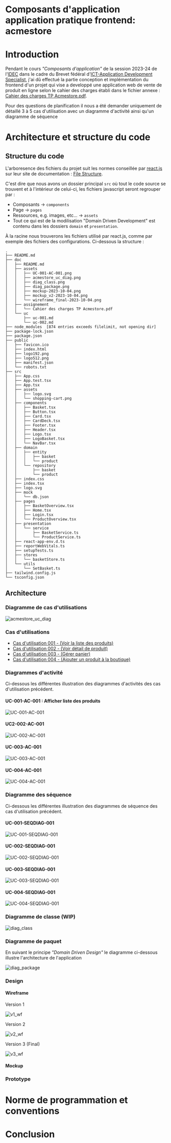# Composants d'application application pratique frontend: acmestore

# Introduction

Pendant le cours _"Composants d'application"_ de la session 2023-24 de l'[IDEC](https://idec.swiss) dans le cadre du Brevet fédéral d'[ICT-Application Development Specialist](https://www.ict-berufsbildung.ch/formation-continue/brevet-federal/ict-application-development-specialist), j'ai dû effectué la partie conception et implémentation du frontend d'un projet qui vise a developpé une application web de vente de produit en ligne selon le cahier des charges établi dans le fichier annexe : [Cahier des charges TP Acmestore.pdf](./assignements/Cahier%20des%20charges%20TP%20Acmestore.pdf).

Pour des questions de planification il nous a été demander uniquement de détaillé 3 à 5 cas d'utilisation avec un diagramme d'activité ainsi qu'un diagramme de séquence

# Architecture et structure du code

## Structure du code

L'arboresence des fichiers du projet suit les normes conseillée par [react.js](https://react.dev) sur leur site de documentation : [File Structure](https://legacy.reactjs.org/docs/faq-structure.html).

C'est dire que nous avons un dossier principal `src` où tout le code source se trouvent et à l'intérieur de celui-ci, les fichiers javascript seront regrouper par :

* Composants -> `components`
* Page -> `pages`
* Ressources, e.g. images, etc... -> `assets`
* Tout ce qui est de la modilisation "Domain Driven Development" est contenu dans les dossiers `domain` et `presentation`.

À la racine nous trouverons les fichiers utilisé par react.js, comme par exemple des fichiers des configurations. Ci-dessous la structure :

```
.
├── README.md
├── doc
│   ├── README.md
│   ├── assets
│   │   ├── UC-001-AC-001.png
│   │   ├── acmestore_uc_diag.png
│   │   ├── diag_class.png
│   │   ├── diag_package.png
│   │   ├── mockup-2023-10-04.png
│   │   ├── mockup_v2-2023-10-04.png
│   │   └── wireframe_final-2023-10-04.png
│   ├── assignement
│   │   └── Cahier des charges TP Acmestore.pdf
│   └── uc
│       ├── uc-001.md
│       └── uc-002.md
├── node_modules  [874 entries exceeds filelimit, not opening dir]
├── package-lock.json
├── package.json
├── public
│   ├── favicon.ico
│   ├── index.html
│   ├── logo192.png
│   ├── logo512.png
│   ├── manifest.json
│   └── robots.txt
├── src
│   ├── App.css
│   ├── App.test.tsx
│   ├── App.tsx
│   ├── assets
│   │   ├── logo.svg
│   │   └── shopping-cart.png
│   ├── components
│   │   ├── Basket.tsx
│   │   ├── Button.tsx
│   │   ├── Card.tsx
│   │   ├── CardDeck.tsx
│   │   ├── Footer.tsx
│   │   ├── Header.tsx
│   │   ├── Logo.tsx
│   │   ├── LogoBasket.tsx
│   │   └── NavBar.tsx
│   ├── domain
│   │   ├── entity
│   │   │   ├── basket
│   │   │   └── product
│   │   └── repository
│   │       ├── basket
│   │       └── product
│   ├── index.css
│   ├── index.tsx
│   ├── logo.svg
│   ├── mock
│   │   └── db.json
│   ├── pages
│   │   ├── BasketOverview.tsx
│   │   ├── Home.tsx
│   │   ├── Login.tsx
│   │   └── ProductOverview.tsx
│   ├── presentation
│   │   └── service
│   │       ├── BasketService.ts
│   │       └── ProductService.ts
│   ├── react-app-env.d.ts
│   ├── reportWebVitals.ts
│   ├── setupTests.ts
│   ├── stores
│   │   └── basketStore.ts
│   └── utils
│       └── SetBasket.ts
├── tailwind.config.js
└── tsconfig.json
```

## Architecture

### Diagramme de cas d'utilisations

![acmestore_uc_diag](./assets/acmestore_uc_diag.png)

### Cas d'utilisations

* [Cas d'utilisation 001 - (Voir la liste des produits)](./uc/uc-001.md)
* [Cas d'utilisation 002 - (Voir détail de produit)](./uc/uc-002.md)
* [Cas d'utilisation 003 - (Gérer panier)](./uc/uc-003.md)
* [Cas d'utilisation 004 - (Ajouter un produit à la boutique)](./uc/uc-004.md)

### Diagrammes d'activité

Ci-dessous les différentes illustration des diagrammes d'activités des cas d'utilisation précédent.

#### UC-001-AC-001 : Afficher liste des produits

![UC-001-AC-001](./assets/UC-001-AC-001.png)

#### UC2-002-AC-001

![UC-002-AC-001](./assets/UC-002-AC-001.png)

#### UC-003-AC-001

![UC-003-AC-001](./assets/UC-003-AC-001.png)

#### UC-004-AC-001

![UC-004-AC-001](./assets/UC-004-AC-001.png)

### Diagramme des séquence

Ci-dessous les différentes illustration des diagrammes de séquence des cas d'utilisation précédent.

#### UC-001-SEQDIAG-001

![UC-001-SEQDIAG-001](./assets/UC-001-SEQDIAG-001.png)

#### UC-002-SEQDIAG-001

![UC-002-SEQDIAG-001](./assets/UC-002-SEQDIAG-001.png)

#### UC-003-SEQDIAG-001

![UC-003-SEQDIAG-001](./assets/UC-003-SEQDIAG-001.png)

#### UC-004-SEQDIAG-001

![UC-004-SEQDIAG-001](./assets/UC-004-SEQDIAG-001.png)

### Diagramme de classe (WIP)

![diag_class](./assets/diag_class.png)

### Diagramme de paquet

En suivant le principe *"Domain Driven Design"* le diagramme ci-dessous illustre l'architecture de l'application

![diag_package](./assets/PACKAGE-DIAG.png)

### Design

#### Wireframe

Version 1 

![v1_wf](./assets/mockup-2023-10-04.png)


Version 2 

![v2_wf](./assets/mockup_v2-2023-10-04.png)


Version 3 (Final)

![v3_wf](./assets/wireframe_final-2023-10-04.png)

#### Mockup

### Prototype

# Norme de programmation et conventions

# Conclusion

